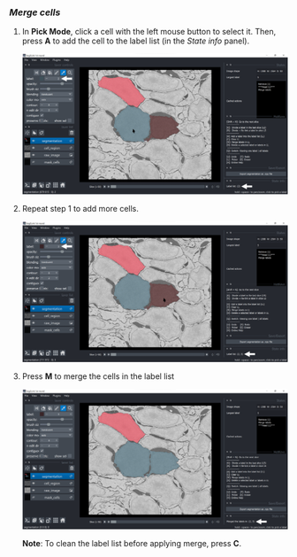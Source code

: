 ### *Merge cells*

1. In **Pick Mode**, click a cell with the left mouse button to select it. Then, press **A** to add the cell to the label list (in the *State info* panel).
   
    ![select_cell](./pictures/merge_1_annotation.png)

2. Repeat step 1 to add more cells. 
   
    ![add_cell](./pictures/merge_2_annotation.png)

3. Press **M** to merge the cells in the label list
   
    ![merge_cells](./pictures/merge_done_annotation.png)

   **Note**: To clean the label list before applying merge, press **C**.
